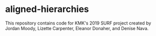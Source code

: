 # aligned-hierarchies

This repository contains code for KMK's 2019 SURF project created by Jordan Moody, Lizette Carpenter, Eleanor Donaher, and Denise Nava.
